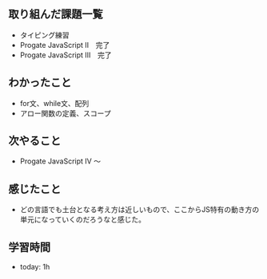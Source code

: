 ## 取り組んだ課題一覧
- タイピング練習
- Progate JavaScript Ⅱ　完了
- Progate JavaScript Ⅲ　完了
## わかったこと
- for文、while文、配列
- アロー関数の定義、スコープ
## 次やること
- Progate JavaScript Ⅳ 〜
## 感じたこと
- どの言語でも土台となる考え方は近しいもので、ここからJS特有の動き方の単元になっていくのだろうなと感じた。
## 学習時間
- today: 1h

